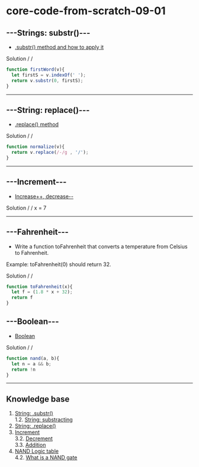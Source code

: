 # core-code-from-scratch-09-01

## ---Strings: substr()---
* [ .substr() method and how to apply it](https://www.jshero.net/en/koans/stringsubstr.html)

Solution / /
``` javascript
function firstWord(v){
  let firstS = v.indexOf(' ');
  return v.substr(0, firstS);
}
```

---
## ---String: replace()---

* [.replace() method](https://www.jshero.net/en/koans/replace.html)

Solution / /
``` javascript
function normalize(v){
  return v.replace(/-/g , '/');
}
```

---
## ---Increment---

* [Increase++, decrease--](https://www.jshero.net/en/koans/increment.html)

Solution / /
x = 7

---
## ---Fahrenheit---

* Write a function toFahrenheit that converts a temperature from Celsius to Fahrenheit.

Example: toFahrenheit(0) should return 32.

Solution / /
``` javascript
function toFahrenheit(x){
  let f = (1.8 * x + 32);
  return f
}
```

## ---Boolean---
* [Boolean](https://www.jshero.net/en/koans/bool.html)

Solution / /
``` javascript
function nand(a, b){
  let n = a && b;
  return !n
}
```

---
## Knowledge base
1. [String: .substr()](https://developer.mozilla.org/en-US/docs/Web/JavaScript/Reference/Global_Objects/String/substr) <br>
1.2. [String: substracting](https://developer.mozilla.org/en-US/docs/Web/JavaScript/Reference/Global_Objects/String/substring)
2. [String: .replace()](https://developer.mozilla.org/en-US/docs/Web/JavaScript/Reference/Global_Objects/String/replace)
3. [Increment](https://developer.mozilla.org/en-US/docs/Web/JavaScript/Reference/Operators/Increment)<br>
3.2. [Decrement](https://developer.mozilla.org/en-US/docs/Web/JavaScript/Reference/Operators/Decrement)<br>
3.3. [Addition](https://developer.mozilla.org/en-US/docs/Web/JavaScript/Reference/Operators/Addition)<br>
4. [NAND Logic table](https://testbook.com/learn/digital-electronics-nand-gate/)<br>
4.2. [What is a NAND gate](https://www.electrical4u.com/nand-gate/)
